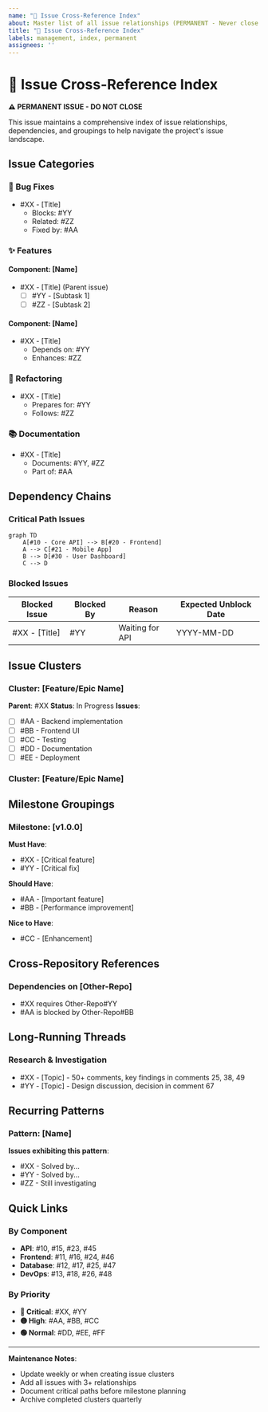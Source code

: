 ```yaml
---
name: "🔗 Issue Cross-Reference Index"
about: Master list of all issue relationships (PERMANENT - Never close this issue)
title: "🔗 Issue Cross-Reference Index"
labels: management, index, permanent
assignees: ''
---
```


# 🔗 Issue Cross-Reference Index

**⚠️ PERMANENT ISSUE - DO NOT CLOSE**

This issue maintains a comprehensive index of issue relationships, dependencies, and groupings to help navigate the project's issue landscape.

## Issue Categories

### 🐛 Bug Fixes
<!-- List significant bug fix issues with their relationships -->
- #XX - [Title]
  - Blocks: #YY
  - Related: #ZZ
  - Fixed by: #AA

### ✨ Features
<!-- Group feature issues by component or area -->

#### Component: [Name]
- #XX - [Title] (Parent issue)
  - [ ] #YY - [Subtask 1]
  - [ ] #ZZ - [Subtask 2]

#### Component: [Name]
- #XX - [Title]
  - Depends on: #YY
  - Enhances: #ZZ

### 🔧 Refactoring
<!-- Track refactoring efforts and their dependencies -->
- #XX - [Title]
  - Prepares for: #YY
  - Follows: #ZZ

### 📚 Documentation
<!-- Documentation issues and what they document -->
- #XX - [Title]
  - Documents: #YY, #ZZ
  - Part of: #AA

## Dependency Chains

### Critical Path Issues
<!-- Issues that block multiple other issues -->

```mermaid
graph TD
    A[#10 - Core API] --> B[#20 - Frontend]
    A --> C[#21 - Mobile App]
    B --> D[#30 - User Dashboard]
    C --> D
```

### Blocked Issues
<!-- Currently blocked issues and their blockers -->

| Blocked Issue | Blocked By | Reason | Expected Unblock Date |
|---------------|------------|---------|---------------------|
| #XX - [Title] | #YY | Waiting for API | YYYY-MM-DD |

## Issue Clusters

### Cluster: [Feature/Epic Name]
<!-- Group related issues that form a larger feature -->

**Parent**: #XX
**Status**: In Progress
**Issues**:
- [ ] #AA - Backend implementation
- [ ] #BB - Frontend UI
- [ ] #CC - Testing
- [ ] #DD - Documentation
- [ ] #EE - Deployment

### Cluster: [Feature/Epic Name]
<!-- Another cluster example -->

## Milestone Groupings

### Milestone: [v1.0.0]
<!-- Issues targeted for this milestone -->

**Must Have**:
- #XX - [Critical feature]
- #YY - [Critical fix]

**Should Have**:
- #AA - [Important feature]
- #BB - [Performance improvement]

**Nice to Have**:
- #CC - [Enhancement]

## Cross-Repository References
<!-- If this project depends on other repositories -->

### Dependencies on [Other-Repo]
- #XX requires Other-Repo#YY
- #AA is blocked by Other-Repo#BB

## Long-Running Threads
<!-- Issues with extensive discussion or research -->

### Research & Investigation
- #XX - [Topic] - 50+ comments, key findings in comments 25, 38, 49
- #YY - [Topic] - Design discussion, decision in comment 67

## Recurring Patterns
<!-- Common issue patterns and their solutions -->

### Pattern: [Name]
**Issues exhibiting this pattern**:
- #XX - Solved by...
- #YY - Solved by...
- #ZZ - Still investigating

## Quick Links

### By Component
- **API**: #10, #15, #23, #45
- **Frontend**: #11, #16, #24, #46
- **Database**: #12, #17, #25, #47
- **DevOps**: #13, #18, #26, #48

### By Priority
- **🔴 Critical**: #XX, #YY
- **🟡 High**: #AA, #BB, #CC
- **🟢 Normal**: #DD, #EE, #FF

---

**Maintenance Notes**:
- Update weekly or when creating issue clusters
- Add all issues with 3+ relationships
- Document critical paths before milestone planning
- Archive completed clusters quarterly